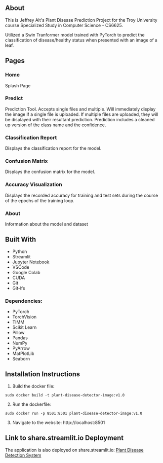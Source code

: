 ## About
This is Jeffrey Alt's Plant Disease Prediction Project for the Troy University course Specialized Study in Computer Science - CS6625.

Utilized a Swin Tranformer model trained with PyTorch to predict the classification of disease/healthy status when presented with an image of a leaf.

## Pages

### Home
Splash Page

### Predict
Prediction Tool. Accepts single files and multiple. Will immediately display the image if a single file is uploaded. If multiple files are uploaded, they will be displayed with their resultant prediction. Prediction includes a cleaned up version of the class name and the confidence.

### Classification Report 
Displays the classification report for the model.

### Confusion Matrix
Displays the confusion matrix for the model.

### Accuracy Visualization
Displays the recorded accuracy for training and test sets during the course of the epochs of the training loop.

### About
Information about the model and dataset

## Built With
* Python 
* Streamlit
* Jupyter Notebook
* VSCode
* Google Colab
* CUDA
* Git
* Git-lfs

### Dependencies:
* PyTorch
* TorchVision
* TIMM
* Scikit Learn
* Pillow
* Pandas
* NumPy
* PyArrow
* MatPlotLib
* Seaborn

## Installation Instructions
1. Build the docker file:
```
sudo docker build -t plant-disease-detector-image:v1.0
```
2. Run the dockerfile:
```
sudo docker run -p 8501:8501 plant-disease-detector-image:v1.0
```
3. Navigate to the website: http://localhost:8501

## Link to share.streamlit.io Deployment
The application is also deployed on share.streamlit.io:
[Plant Disease Detection System](https://plantdiseasedetector-jeffreytalt.streamlit.app/)